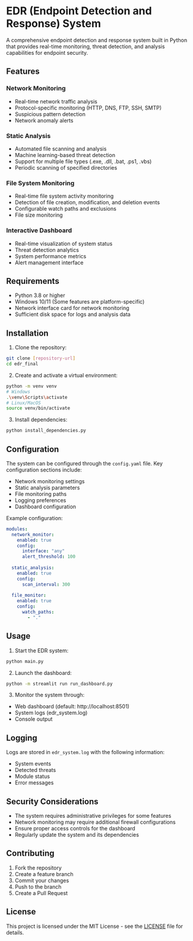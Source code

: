 # EDR (Endpoint Detection and Response) System

A comprehensive endpoint detection and response system built in Python that provides real-time monitoring, threat detection, and analysis capabilities for endpoint security.

## Features

### Network Monitoring
- Real-time network traffic analysis
- Protocol-specific monitoring (HTTP, DNS, FTP, SSH, SMTP)
- Suspicious pattern detection
- Network anomaly alerts

### Static Analysis
- Automated file scanning and analysis
- Machine learning-based threat detection
- Support for multiple file types (.exe, .dll, .bat, .ps1, .vbs)
- Periodic scanning of specified directories

### File System Monitoring
- Real-time file system activity monitoring
- Detection of file creation, modification, and deletion events
- Configurable watch paths and exclusions
- File size monitoring

### Interactive Dashboard
- Real-time visualization of system status
- Threat detection analytics
- System performance metrics
- Alert management interface

## Requirements

- Python 3.8 or higher
- Windows 10/11 (Some features are platform-specific)
- Network interface card for network monitoring
- Sufficient disk space for logs and analysis data

## Installation

1. Clone the repository:
```bash
git clone [repository-url]
cd edr_final
```

2. Create and activate a virtual environment:
```bash
python -m venv venv
# Windows
.\venv\Scripts\activate
# Linux/MacOS
source venv/bin/activate
```

3. Install dependencies:
```bash
python install_dependencies.py
```

## Configuration

The system can be configured through the `config.yaml` file. Key configuration sections include:

- Network monitoring settings
- Static analysis parameters
- File monitoring paths
- Logging preferences
- Dashboard configuration

Example configuration:
```yaml
modules:
  network_monitor:
    enabled: true
    config:
      interface: "any"
      alert_threshold: 100
  
  static_analysis:
    enabled: true
    config:
      scan_interval: 300
      
  file_monitor:
    enabled: true
    config:
      watch_paths:
        - "."
```

## Usage

1. Start the EDR system:
```bash
python main.py
```

2. Launch the dashboard:
```bash
python -m streamlit run run_dashboard.py
```

3. Monitor the system through:
- Web dashboard (default: http://localhost:8501)
- System logs (edr_system.log)
- Console output

## Logging

Logs are stored in `edr_system.log` with the following information:
- System events
- Detected threats
- Module status
- Error messages

## Security Considerations

- The system requires administrative privileges for some features
- Network monitoring may require additional firewall configurations
- Ensure proper access controls for the dashboard
- Regularly update the system and its dependencies

## Contributing

1. Fork the repository
2. Create a feature branch
3. Commit your changes
4. Push to the branch
5. Create a Pull Request

## License

This project is licensed under the MIT License - see the [LICENSE](LICENSE) file for details.

